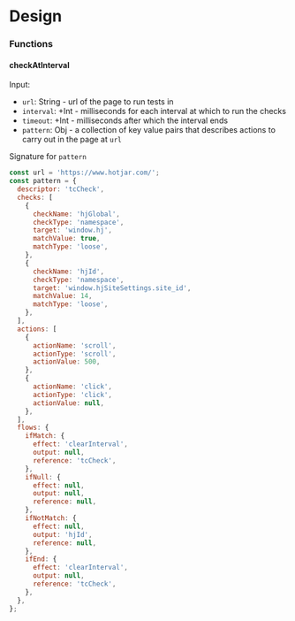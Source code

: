 # Design

### Functions

#### checkAtInterval

Input:

- `url`: String - url of the page to run tests in
- `interval`: +Int - milliseconds for each interval at which to run the checks
- `timeout`: +Int - milliseconds after which the interval ends
- `pattern`: Obj - a collection of key value pairs that describes actions to carry out in the page at `url`

Signature for `pattern`

```js
const url = 'https://www.hotjar.com/';
const pattern = {
  descriptor: 'tcCheck',
  checks: [
    {
      checkName: 'hjGlobal',
      checkType: 'namespace',
      target: 'window.hj',
      matchValue: true,
      matchType: 'loose',
    },
    {
      checkName: 'hjId',
      checkType: 'namespace',
      target: 'window.hjSiteSettings.site_id',
      matchValue: 14,
      matchType: 'loose',
    },
  ],
  actions: [
    {
      actionName: 'scroll',
      actionType: 'scroll',
      actionValue: 500,
    },
    {
      actionName: 'click',
      actionType: 'click',
      actionValue: null,
    },
  ],
  flows: {
    ifMatch: {
      effect: 'clearInterval',
      output: null,
      reference: 'tcCheck',
    },
    ifNull: {
      effect: null,
      output: null,
      reference: null,
    },
    ifNotMatch: {
      effect: null,
      output: 'hjId',
      reference: null,
    },
    ifEnd: {
      effect: 'clearInterval',
      output: null,
      reference: 'tcCheck',
    },
  },
};
```
